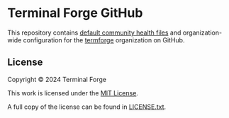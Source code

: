 # Terminal Forge GitHub

This repository contains [default community health files](https://docs.github.com/en/communities/setting-up-your-project-for-healthy-contributions/creating-a-default-community-health-file) and organization-wide configuration for the [termforge](https://github.com/termforge) organization on GitHub.

## License

Copyright © 2024 Terminal Forge

This work is licensed under the [MIT License](https://opensource.org/license/mit).

A full copy of the license can be found in [LICENSE.txt](./LICENSE.txt).

